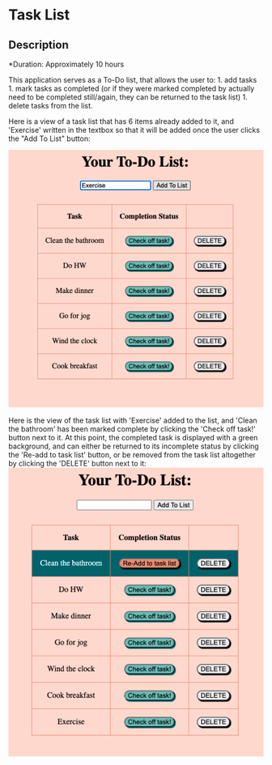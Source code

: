 # Task List

## Description

\*Duration: Approximately 10 hours

This application serves as a To-Do list, that allows the user to: 1. add tasks 1. mark tasks as completed (or if they were marked completed by actually need to be completed still/again, they can be returned to the task list) 1. delete tasks from the list.

Here is a view of a task list that has 6 items already added to it, and 'Exercise' written in the textbox so that it will be added once the user clicks the "Add To List" button:

![Initial Task List](./server/public/images/taskListStart.png)

Here is the view of the task list with 'Exercise' added to the list, and 'Clean the bathroom' has been marked complete by clicking the 'Check off task!' button next to it. At this point, the completed task is displayed with a green background, and can either be returned to its incomplete status by clicking the 'Re-add to task list' button, or be removed from the task list altogether by clicking the 'DELETE' button next to it:
![Initial Task List](./server/public/images/taskListComplete.png)
